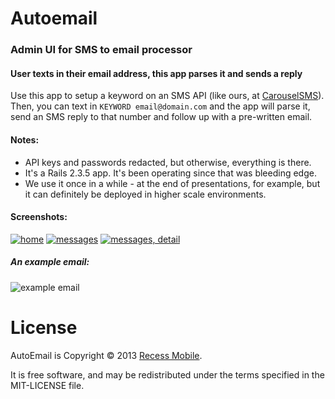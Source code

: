 Autoemail
=========

### Admin UI for SMS to email processor
#### User texts in their email address, this app parses it and sends a reply

Use this app to setup a keyword on an SMS API (like ours, at [CarouselSMS](http://carouselsms.com)). Then, you can text in `KEYWORD email@domain.com` and the app will parse it, send an SMS reply to that number and follow up with a pre-written email.


#### Notes:

* API keys and passwords redacted, but otherwise, everything is there.
* It's a Rails 2.3.5 app. It's been operating since that was bleeding edge.
* We use it once in a while - at the end of presentations, for example, but it can definitely be deployed in higher scale environments.

#### Screenshots:

[![home](http://dl.dropbox.com/u/225019/rm-app-screenshots/Autoemail/thumb_home.png)](http://dl.dropbox.com/u/225019/rm-app-screenshots/Autoemail/home.png)
[![messages](http://dl.dropbox.com/u/225019/rm-app-screenshots/Autoemail/thumb_messages.png)](http://dl.dropbox.com/u/225019/rm-app-screenshots/Autoemail/messages.png)
[![messages, detail](http://dl.dropbox.com/u/225019/rm-app-screenshots/Autoemail/thumb_messages-detail.png)](http://dl.dropbox.com/u/225019/rm-app-screenshots/Autoemail/messages-detail.png)

##### An example email:

![example email](http://dl.dropbox.com/u/225019/rm-app-screenshots/Autoemail/example-email.png)

License
=======

AutoEmail is Copyright © 2013 [Recess Mobile](http://recess.im/).

It is free software, and may be redistributed under the terms specified in the MIT-LICENSE file.
